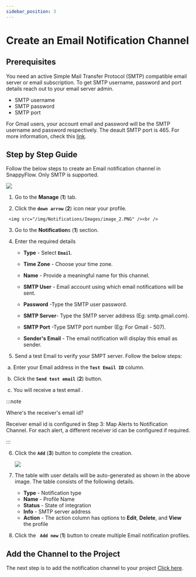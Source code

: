 ```yaml
---
sidebar_position: 3 
---
```

# Create an Email Notification Channel


## Prerequisites

You need an active Simple Mail Transfer Protocol (SMTP) compatible email server or email subscription. To get SMTP username, password and port details reach out to your email server admin. 

- SMTP username
- SMTP password
- SMTP port

For Gmail users, your account email and password will be the SMTP username and password respectively. The deault SMTP port is 465. For more information, check this [link](https://support.google.com/mail/answer/7126229?hl=en#zippy=%2Cstep-change-smtp-other-settings-in-your-email-client).

## Step by Step Guide

Follow the below steps to create an Email notification channel in SnappyFlow. Only SMTP is supported. 

<img src="/img/Notifications/email/image_1.png" />

   1. Go to the **Manage** (**1**) tab.

   2. Click the **`down arrow`**  (**2**) icon near your profile.

     <img src="/img/Notifications/Images/image_2.PNG" /><br /> 

   3. Go to the **Notification**s  (**1**) section.

   4. Enter the required details
      - **Type** - Select **`Email`**.

      - **Time Zone** - Choose your time zone.

      - **Name** - Provide a meaningful name for this channel.

      - **SMTP User** - Email account using which email notifications will be sent.

      - **Password** -Type the SMTP user password.

      - **SMTP Server**- Type the SMTP server address (Eg: smtp.gmail.com).

      - **SMTP Port** -Type SMTP port number (Eg: For Gmail - 507).

      - **Sender's Email** - The email notification will display this email as sender. 

   5. Send a test Email to verify your SMPT server. Follow the  below steps:

​             a. Enter your Email address in the **`Test Email ID`** column.

​             b. Click the **`Send test email`**  (**2**) button.

​             c. You will receive a test email .

:::note 

Where's the receiver's email id?

Receiver email id is configured in Step 3: Map Alerts to Notification Channel. For each alert, a different receiver id can be configured if required.

:::

6. Click the **`Add`** (**3**) button to complete the creation.

   <img src="/img/Notifications/Images/image_3.PNG" /><br /> 

7. The table with user details will be auto-generated as shown in the above image. The table consists of the following details.

   - **Type** - Notification type
   - **Name** - Profile Name
   - **Status** - State of integration
   - **Info** - SMTP server address
   - **Action** - The action column has options to **Edit**, **Delete**, and **View** the profile

8. Click the **` Add new`**  (**1**) button to create multiple Email notification profiles.

## Add the Channel to the Project

The next step is to add the notification channel to your project [Click here](/docs/Alerts_notifications/Notifications/Map_Notification_Alerts/map_projects_to_channels).

